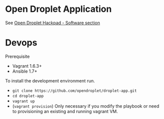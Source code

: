 Open Droplet Application
========================

See [Open Droplet Hackpad - Software section](https://hackpad.com/Open-Droplet-TwGzhpxVHQB#:h=Software)

# Devops

Prerequisite
  * Vagrant 1.6.3+
  * Ansible 1.7+

To install the development environment run.

  * ```git clone https://github.com/opendroplet/droplet-app.git```
  * ```cd droplet-app```
  * ```vagrant up```
  * (```vagrant provision```) Only necessary if you modify the playbook or need to provisioning an existing and running vagrant VM.
